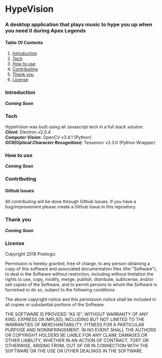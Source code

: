 # HypeVision

### A desktop application that plays music to hype you up when you need it during Apex Legends

#### Table Of Contents

1.  [Introduction](#introduction)
2.  [Tech](#tech)
3.  [How to use](#how-to-use)
4.  [Contributing](#contributing)
5.  [Thank you](#thank-you)
6.  [License](#license)

### Introduction

**_Coming Soon_**

### Tech

HypeVision was built using all Javascript tech in a full stack soluton:<br>
**_Client_**: Electron v2.0.4<br>
**_Computer Vision_**: OpenCV v3.4.1 (Python)<br>
**_OCR(Optical Character Recognition)_**: Tesserocr v2.3.0 (Python Wrapper)

### How to use

**_Coming Soon_**

### Contributing

#### Github Issues

All contributing will be done through Github Issues. If you have a bug/improvement please create a Github Issue in this repository.

### Thank you

**_Coming Soon_**

### License

Copyright 2018 Pixelogic

Permission is hereby granted, free of charge, to any person obtaining a copy of this software and associated documentation files (the "Software"), to deal in the Software without restriction, including without limitation the rights to use, copy, modify, merge, publish, distribute, sublicense, and/or sell copies of the Software, and to permit persons to whom the Software is furnished to do so, subject to the following conditions:

The above copyright notice and this permission notice shall be included in all copies or substantial portions of the Software.

THE SOFTWARE IS PROVIDED "AS IS", WITHOUT WARRANTY OF ANY KIND, EXPRESS OR IMPLIED, INCLUDING BUT NOT LIMITED TO THE WARRANTIES OF MERCHANTABILITY, FITNESS FOR A PARTICULAR PURPOSE AND NONINFRINGEMENT. IN NO EVENT SHALL THE AUTHORS OR COPYRIGHT HOLDERS BE LIABLE FOR ANY CLAIM, DAMAGES OR OTHER LIABILITY, WHETHER IN AN ACTION OF CONTRACT, TORT OR OTHERWISE, ARISING FROM, OUT OF OR IN CONNECTION WITH THE SOFTWARE OR THE USE OR OTHER DEALINGS IN THE SOFTWARE.
